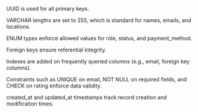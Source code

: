 UUID is used for all primary keys.

VARCHAR lengths are set to 255, which is standard for names, emails, and locations.

ENUM types enforce allowed values for role, status, and payment_method.

Foreign keys ensure referential integrity.

Indexes are added on frequently queried columns (e.g., email, foreign key columns).

Constraints such as UNIQUE on email, NOT NULL on required fields, and CHECK on rating enforce data validity.

created_at and updated_at timestamps track record creation and modification times.
